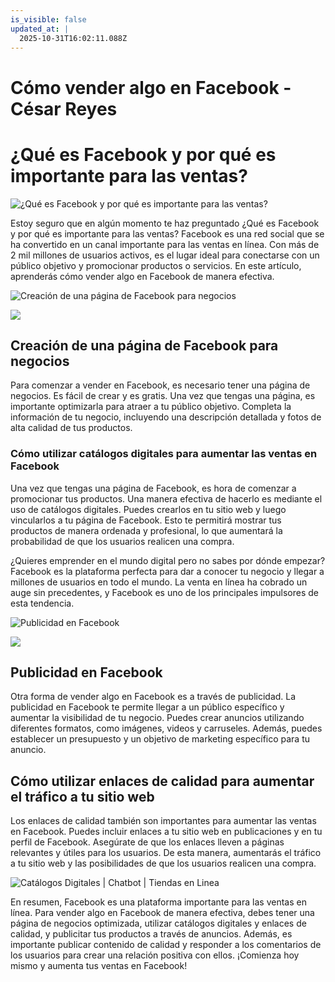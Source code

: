 ```yaml
---
is_visible: false
updated_at: |
  2025-10-31T16:02:11.088Z
---
```


# Cómo vender algo en Facebook - César Reyes
# ¿Qué es Facebook y por qué es importante para las ventas?
![¿Qué es Facebook y por qué es importante para las ventas?](https://cesarreyesjaramillo.com/wp-content/uploads/2023/03/Inicia-tu-negocio-en-linea-con-Facebook.jpg)
Estoy seguro que en algún momento te haz preguntado ¿Qué es Facebook y por qué es importante para las ventas? Facebook es una red social que se ha convertido en un canal importante para las ventas en línea. Con más de 2 mil millones de usuarios activos, es el lugar ideal para conectarse con un público objetivo y promocionar productos o servicios. En este artículo, aprenderás cómo vender algo en Facebook de manera efectiva.
![Creación de una página de Facebook para negocios](https://cesarreyesjaramillo.com/wp-content/uploads/2023/03/Diseno-sin-titulo-32.jpg)
![](https://cesarreyesjaramillo.com/wp-content/uploads/2023/01/frame-about-nikicivi-3.png)
## Creación de una página de Facebook para negocios
Para comenzar a vender en Facebook, es necesario tener una página de negocios. Es fácil de crear y es gratis. Una vez que tengas una página, es importante optimizarla para atraer a tu público objetivo. Completa la información de tu negocio, incluyendo una descripción detallada y fotos de alta calidad de tus productos.
### Cómo utilizar catálogos digitales para aumentar las ventas en Facebook
Una vez que tengas una página de Facebook, es hora de comenzar a promocionar tus productos. Una manera efectiva de hacerlo es mediante el uso de catálogos digitales. Puedes crearlos en tu sitio web y luego vincularlos a tu página de Facebook. Esto te permitirá mostrar tus productos de manera ordenada y profesional, lo que aumentará la probabilidad de que los usuarios realicen una compra.
¿Quieres emprender en el mundo digital pero no sabes por dónde empezar? Facebook es la plataforma perfecta para dar a conocer tu negocio y llegar a millones de usuarios en todo el mundo. La venta en línea ha cobrado un auge sin precedentes, y Facebook es uno de los principales impulsores de esta tendencia.
![Publicidad en Facebook](https://cesarreyesjaramillo.com/wp-content/uploads/2023/03/2.png)
![](https://cesarreyesjaramillo.com/wp-content/uploads/2023/01/frame-about-nikicivi-3.png)
## Publicidad en Facebook
Otra forma de vender algo en Facebook es a través de publicidad. La publicidad en Facebook te permite llegar a un público específico y aumentar la visibilidad de tu negocio. Puedes crear anuncios utilizando diferentes formatos, como imágenes, videos y carruseles. Además, puedes establecer un presupuesto y un objetivo de marketing específico para tu anuncio.
## Cómo utilizar enlaces de calidad para aumentar el tráfico a tu sitio web
Los enlaces de calidad también son importantes para aumentar las ventas en Facebook. Puedes incluir enlaces a tu sitio web en publicaciones y en tu perfil de Facebook. Asegúrate de que los enlaces lleven a páginas relevantes y útiles para los usuarios. De esta manera, aumentarás el tráfico a tu sitio web y las posibilidades de que los usuarios realicen una compra.
![Catálogos Digitales | Chatbot | Tiendas en Linea](https://cesarreyesjaramillo.com/wp-content/uploads/2023/01/Paginas-Web-2.jpg)
En resumen, Facebook es una plataforma importante para las ventas en línea. Para vender algo en Facebook de manera efectiva, debes tener una página de negocios optimizada, utilizar catálogos digitales y enlaces de calidad, y publicitar tus productos a través de anuncios. Además, es importante publicar contenido de calidad y responder a los comentarios de los usuarios para crear una relación positiva con ellos. ¡Comienza hoy mismo y aumenta tus ventas en Facebook!